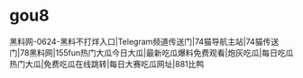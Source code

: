 # gou8
黑料网-0624-黑料不打烊入口|Telegram频道传送门|74猫导航主站|74猫传送门|78黑料网|155fun热门大瓜今日大瓜|最新吃瓜爆料免费观看|炮灰吃瓜|每日吃瓜热门大瓜|免费吃瓜在线跳转|每日大赛吃瓜网址|881比鸭
